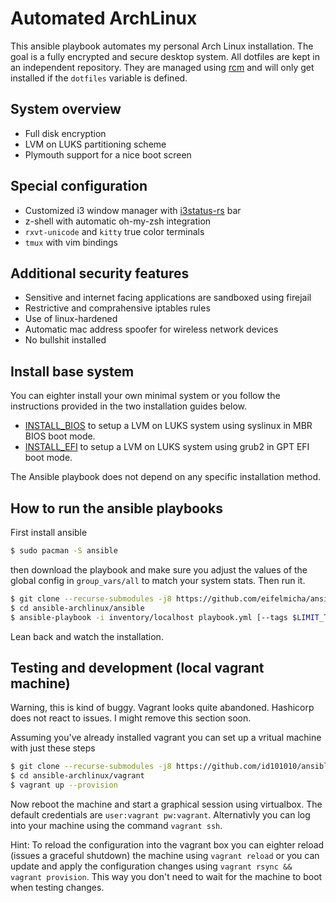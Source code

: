 # Automated ArchLinux
This ansible playbook automates my personal Arch Linux installation.
The goal is a fully encrypted and secure desktop system.  All
dotfiles are kept in an independent repository. They are managed using
[rcm](https://robots.thoughtbot.com/rcm-for-rc-files-in-dotfiles-repos) and
will only get installed if the `dotfiles` variable is defined.

## System overview
* Full disk encryption
* LVM on LUKS partitioning scheme
* Plymouth support for a nice boot screen

## Special configuration
* Customized i3 window manager with
[i3status-rs](https://github.com/greshake/i3status-rust) bar
* z-shell with automatic oh-my-zsh integration
* `rxvt-unicode` and `kitty` true color terminals
* `tmux` with vim bindings

## Additional security features
* Sensitive and internet facing applications are sandboxed using firejail
* Restrictive and comprahensive iptables rules
* Use of linux-hardened
* Automatic mac address spoofer for wireless network devices
* No bullshit installed

## Install base system

You can eighter install your own minimal system or you follow the instructions
provided in the two installation guides below.

* [INSTALL\_BIOS](/doc/INSTALL_BIOS.md)
to setup a LVM on LUKS system using syslinux in MBR BIOS boot mode.
* [INSTALL\_EFI](/doc/INSTALL_EFI.md)
to setup a LVM on LUKS system using grub2 in GPT EFI boot mode.

The Ansible playbook does not depend on any specific installation method.

## How to run the ansible playbooks

First install ansible

``` bash
$ sudo pacman -S ansible
```

then download the playbook and make sure you adjust the values of the global
config in `group_vars/all` to match your system stats. Then run it.

``` bash
$ git clone --recurse-submodules -j8 https://github.com/eifelmicha/ansible-archlinux.git
$ cd ansible-archlinux/ansible
$ ansible-playbook -i inventory/localhost playbook.yml [--tags $LIMIT_TO_TAG]
```

Lean back and watch the installation.

## Testing and development (local vagrant machine)

Warning, this is kind of buggy. Vagrant looks quite abandoned. Hashicorp does not react to issues.
I might remove this section soon.

Assuming you've already installed vagrant you can set up a vritual machine with
just these steps

``` bash
$ git clone --recurse-submodules -j8 https://github.com/id101010/ansible-archlinux.git
$ cd ansible-archlinux/vagrant
$ vagrant up --provision
```

Now reboot the machine and start a graphical session using virtualbox. The
default credentials are `user:vagrant pw:vagrant`.  Alternativly you can log
into your machine using the command `vagrant ssh`.

Hint: To reload the configuration into the vagrant box you can eighter reload
(issues a graceful shutdown) the machine using `vagrant reload` or you can
update and apply the configuration changes using `vagrant rsync && vagrant
provision`.  This way you don't need to wait for the machine to boot when
testing changes.
